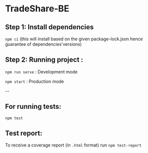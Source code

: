 # TradeShare-BE

## Step 1: Install dependencies
`npm ci` (this will install based on the given package-lock.json hence guarantee of dependencies'versions)

## Step 2: Running project : 
`npm run serve` : Development mode

`npm start` : Production mode

--

## For running tests:
`npm test` 

## Test report:
To receive a coverage report (in `.html` format) run `npm test-report` 
